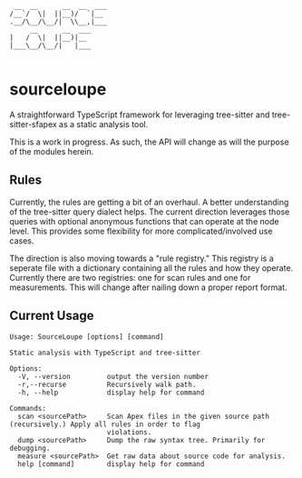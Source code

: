 ```
 __  __      __  __  ___ 
/__`/  \|  ||__)/  `|__  
.__/\__/\__/|  \\__,|___ 
     __      __  ___     
|   /  \|  ||__)|__      
|___\__/\__/|   |___     
                         
```
# sourceloupe

A straightforward TypeScript framework for leveraging tree-sitter and tree-sitter-sfapex as a static analysis tool.

This is a work in progress. As such, the API will change as will the purpose of the modules herein.


## Rules

Currently, the rules are getting a bit of an overhaul. A better understanding of the tree-sitter query dialect helps. The current direction leverages those queries with optional anonymous functions that can operate at the node level. This provides some flexibility for more complicated/involved use cases.

The direction is also moving towards a "rule registry." This registry is a seperate file with a dictionary containing all the rules and how they operate. Currently there are two registries: one for scan rules and one for measurements. This will change after nailing down a proper report format.

## Current Usage
```
Usage: SourceLoupe [options] [command]

Static analysis with TypeScript and tree-sitter

Options:
  -V, --version         output the version number
  -r,--recurse          Recursively walk path.
  -h, --help            display help for command

Commands:
  scan <sourcePath>     Scan Apex files in the given source path (recursively.) Apply all rules in order to flag
                        violations.
  dump <sourcePath>     Dump the raw syntax tree. Primarily for debugging.
  measure <sourcePath>  Get raw data about source code for analysis.
  help [command]        display help for command
```